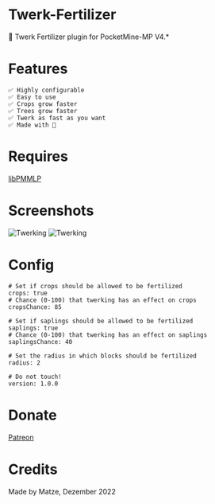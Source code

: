 # Twerk-Fertilizer
🌱 Twerk Fertilizer plugin for PocketMine-MP V4.* 

# Features

```
✅️ Highly configurable
✅️ Easy to use
✅️ Crops grow faster
✅️ Trees grow faster
✅️ Twerk as fast as you want
✅️ Made with 💖
```

# Requires

[libPMMLP](https://github.com/PMMLP/libPMMLP)

# Screenshots

![Twerking](https://github.com/PMMLP/Twerk-Fertilizer/blob/V1.0.0/images/twearking_front.png)
![Twerking](https://github.com/PMMLP/Twerk-Fertilizer/blob/V1.0.0/images/twearking_back.png)

# Config

```
# Set if crops should be allowed to be fertilized
crops: true
# Chance (0-100) that twerking has an effect on crops
cropsChance: 85

# Set if saplings should be allowed to be fertilized
saplings: true
# Chance (0-100) that twerking has an effect on saplings
saplingsChance: 40

# Set the radius in which blocks should be fertilized
radius: 2

# Do not touch!
version: 1.0.0

```

# Donate

[Patreon](https://patreon.com/Matze998)

# Credits
Made by Matze, Dezember 2022